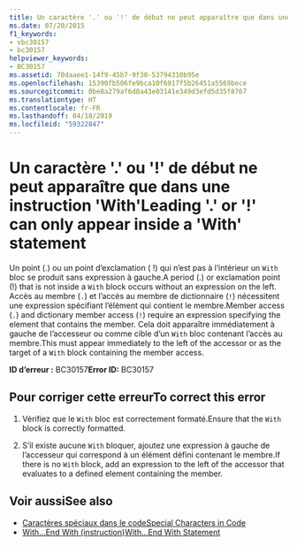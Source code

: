 ```yaml
---
title: Un caractère '.' ou '!' de début ne peut apparaître que dans une instruction 'With'
ms.date: 07/20/2015
f1_keywords:
- vbc30157
- bc30157
helpviewer_keywords:
- BC30157
ms.assetid: 70daaee1-14f9-45b7-9f30-53794310b95e
ms.openlocfilehash: 15390fb506fe9bca10f6917f5b26451a5569bece
ms.sourcegitcommit: 0be8a279af6d8a43e03141e349d3efd5d35f8767
ms.translationtype: HT
ms.contentlocale: fr-FR
ms.lasthandoff: 04/18/2019
ms.locfileid: "59322847"
---
```

# <a name="leading--or--can-only-appear-inside-a-with-statement"></a><span data-ttu-id="37de2-102">Un caractère '.' ou '!' de début ne peut apparaître que dans une instruction 'With'</span><span class="sxs-lookup"><span data-stu-id="37de2-102">Leading '.' or '!' can only appear inside a 'With' statement</span></span>
<span data-ttu-id="37de2-103">Un point (.) ou un point d’exclamation ( !) qui n’est pas à l’intérieur un `With` bloc se produit sans expression à gauche.</span><span class="sxs-lookup"><span data-stu-id="37de2-103">A period (.) or exclamation point (!) that is not inside a `With` block occurs without an expression on the left.</span></span> <span data-ttu-id="37de2-104">Accès au membre (`.`) et l’accès au membre de dictionnaire (`!`) nécessitent une expression spécifiant l’élément qui contient le membre.</span><span class="sxs-lookup"><span data-stu-id="37de2-104">Member access (`.`) and dictionary member access (`!`) require an expression specifying the element that contains the member.</span></span> <span data-ttu-id="37de2-105">Cela doit apparaître immédiatement à gauche de l’accesseur ou comme cible d’un `With` bloc contenant l’accès au membre.</span><span class="sxs-lookup"><span data-stu-id="37de2-105">This must appear immediately to the left of the accessor or as the target of a `With` block containing the member access.</span></span>  
  
 <span data-ttu-id="37de2-106">**ID d’erreur :** BC30157</span><span class="sxs-lookup"><span data-stu-id="37de2-106">**Error ID:** BC30157</span></span>  
  
## <a name="to-correct-this-error"></a><span data-ttu-id="37de2-107">Pour corriger cette erreur</span><span class="sxs-lookup"><span data-stu-id="37de2-107">To correct this error</span></span>  
  
1. <span data-ttu-id="37de2-108">Vérifiez que le `With` bloc est correctement formaté.</span><span class="sxs-lookup"><span data-stu-id="37de2-108">Ensure that the `With` block is correctly formatted.</span></span>  
  
2. <span data-ttu-id="37de2-109">S’il existe aucune `With` bloquer, ajoutez une expression à gauche de l’accesseur qui correspond à un élément défini contenant le membre.</span><span class="sxs-lookup"><span data-stu-id="37de2-109">If there is no `With` block, add an expression to the left of the accessor that evaluates to a defined element containing the member.</span></span>  
  
## <a name="see-also"></a><span data-ttu-id="37de2-110">Voir aussi</span><span class="sxs-lookup"><span data-stu-id="37de2-110">See also</span></span>

- [<span data-ttu-id="37de2-111">Caractères spéciaux dans le code</span><span class="sxs-lookup"><span data-stu-id="37de2-111">Special Characters in Code</span></span>](../../../visual-basic/programming-guide/program-structure/special-characters-in-code.md)
- [<span data-ttu-id="37de2-112">With...End With (instruction)</span><span class="sxs-lookup"><span data-stu-id="37de2-112">With...End With Statement</span></span>](../../../visual-basic/language-reference/statements/with-end-with-statement.md)
